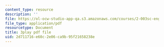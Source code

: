 ```yaml
---
content_type: resource
description: ''
file: https://ol-ocw-studio-app-qa.s3.amazonaws.com/courses/2-003sc-engineering-dynamics-fall-2011/2d711716e60c2e06ca9b95f21658238e_wzEqF_UQkks.pdf
file_type: application/pdf
resourcetype: Document
title: 3play pdf file
uid: 2d711716-e60c-2e06-ca9b-95f21658238e
---
```

